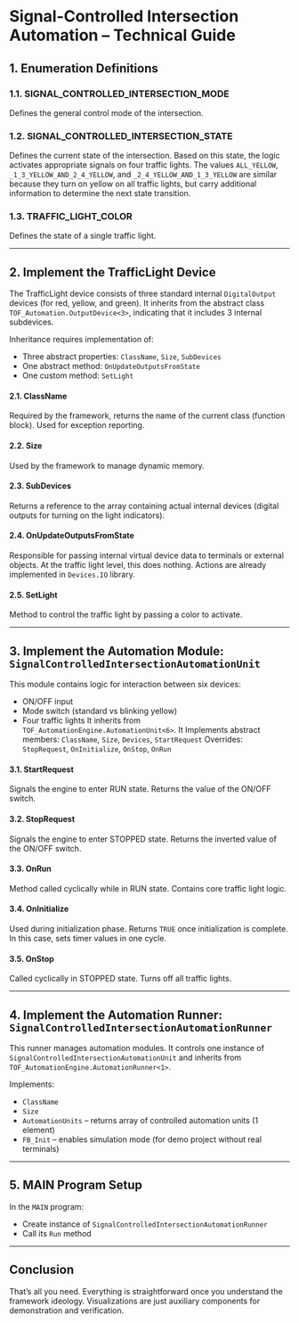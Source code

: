 # Signal-Controlled Intersection Automation – Technical Guide

## 1. Enumeration Definitions

### 1.1. SIGNAL_CONTROLLED_INTERSECTION_MODE  
Defines the general control mode of the intersection.

### 1.2. SIGNAL_CONTROLLED_INTERSECTION_STATE  
Defines the current state of the intersection. Based on this state, the logic activates appropriate signals on four traffic lights. 
The values `ALL_YELLOW`, `_1_3_YELLOW_AND_2_4_YELLOW`, and `_2_4_YELLOW_AND_1_3_YELLOW` are similar because they turn on yellow on all traffic lights, but carry additional information to determine the next state transition.

### 1.3. TRAFFIC_LIGHT_COLOR  
Defines the state of a single traffic light.

---

## 2. Implement the TrafficLight Device

The TrafficLight device consists of three standard internal `DigitalOutput` devices (for red, yellow, and green). It inherits from the abstract class `TOF_Automation.OutputDevice<3>`, indicating that it includes 3 internal subdevices.

Inheritance requires implementation of:
- Three abstract properties: `ClassName`, `Size`, `SubDevices`
- One abstract method: `OnUpdateOutputsFromState`
- One custom method: `SetLight`

#### 2.1. ClassName  
Required by the framework, returns the name of the current class (function block). Used for exception reporting.

#### 2.2. Size  
Used by the framework to manage dynamic memory.

#### 2.3. SubDevices  
Returns a reference to the array containing actual internal devices (digital outputs for turning on the light indicators).

#### 2.4. OnUpdateOutputsFromState  
Responsible for passing internal virtual device data to terminals or external objects. At the traffic light level, this does nothing. Actions are already implemented in `Devices.IO` library.

#### 2.5. SetLight  
Method to control the traffic light by passing a color to activate.

---

## 3. Implement the Automation Module: `SignalControlledIntersectionAutomationUnit`

This module contains logic for interaction between six devices:
  - ON/OFF input
  - Mode switch (standard vs blinking yellow)
  - Four traffic lights
It inherits from `TOF_AutomationEngine.AutomationUnit<6>`.
It Implements abstract members: `ClassName`, `Size`, `Devices`, `StartRequest`
Overrides: `StopRequest`, `OnInitialize`, `OnStop`, `OnRun`

#### 3.1. StartRequest  
Signals the engine to enter RUN state. Returns the value of the ON/OFF switch.

#### 3.2. StopRequest  
Signals the engine to enter STOPPED state. Returns the inverted value of the ON/OFF switch.

#### 3.3. OnRun  
Method called cyclically while in RUN state. Contains core traffic light logic.

#### 3.4. OnInitialize  
Used during initialization phase. Returns `TRUE` once initialization is complete. In this case, sets timer values in one cycle.

#### 3.5. OnStop  
Called cyclically in STOPPED state. Turns off all traffic lights.

---

## 4. Implement the Automation Runner: `SignalControlledIntersectionAutomationRunner`

This runner manages automation modules. It controls one instance of `SignalControlledIntersectionAutomationUnit` and inherits from `TOF_AutomationEngine.AutomationRunner<1>`.

Implements:
- `ClassName`
- `Size`
- `AutomationUnits` – returns array of controlled automation units (1 element)
- `FB_Init` – enables simulation mode (for demo project without real terminals)

---

## 5. MAIN Program Setup

In the `MAIN` program:
- Create instance of `SignalControlledIntersectionAutomationRunner`
- Call its `Run` method

---

## Conclusion

That’s all you need. Everything is straightforward once you understand the framework ideology. Visualizations are just auxiliary components for demonstration and verification.
